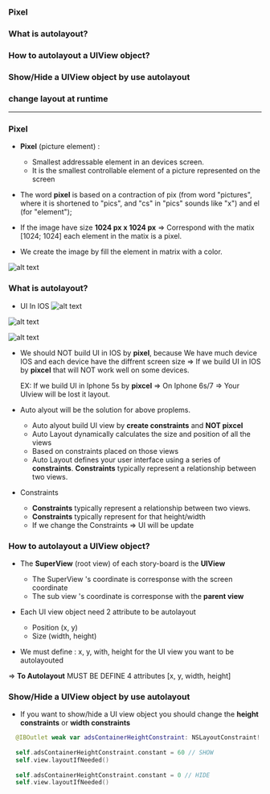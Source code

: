### Pixel
### What is autolayout?
### How to autolayout a UIView object?
### Show/Hide a UIView object by use autolayout
### change layout at runtime

--------------------------------------------------------


### Pixel

  - **Pixel** (picture element) : 
    - Smallest addressable element in an devices screen.
    - It is the smallest controllable element of a picture represented on the screen
    
  - The word **pixel** is based on a contraction of pix (from word "pictures", where it is shortened to "pics", and "cs" in "pics" sounds like "x") and el (for "element");
  
  - If the image have size **1024 px x 1024 px** => Correspond with the matix [1024; 1024] each element in the matix is a pixel.
  - We create the image by fill the element in matrix with a color.
  
  
![alt text](https://github.com/leminhtuan2015/Today-I-learned/blob/master/images/pixel_alignment_2x.png?raw=true")
  
  
### What is autolayout?
  - UI In IOS
![alt text](https://github.com/leminhtuan2015/Today-I-learned/blob/master/images/coordinate_differences_2x.png?raw=true")

![alt text](https://github.com/leminhtuan2015/Today-I-learned/blob/master/images/flipped_coordinates-1_2x.png?raw=true")

![alt text](https://github.com/leminhtuan2015/Today-I-learned/blob/master/images/flipped_coordinates-2_2x.png?raw=true")

 - We should NOT build UI in IOS by **pixel**, because We have much device IOS and each device have the diffrent screen size
   => If we build UI in IOS by **pixcel** that will NOT work well on some devices.
   
   EX: If we build UI in Iphone 5s by **pixcel** => On Iphone 6s/7 => Your UIview will be lost it layout.
   
 - Auto alyout will be the solution for above proplems.
   - Auto alyout build UI view by **create constraints** and **NOT pixcel**
   - Auto Layout dynamically calculates the size and position of all the views
   - Based on constraints placed on those views
   - Auto Layout defines your user interface using a series of **constraints**. **Constraints** typically represent a relationship between two views.
   
 - Constraints
   - **Constraints** typically represent a relationship between two views.
   - **Constraints** typically represent for that height/width
   - If we change the Constraints => UI will be update

### How to autolayout a UIView object?
  - The  **SuperView** (root view) of each story-board is the **UIView** 
    - The SuperView 's coordinate is corresponse with the screen coordinate
    - The sub view 's coordinate is corresponse with the **parent view**

  - Each UI view object need 2 attribute to be autolayout
    - Position (x, y)
    - Size (width, height)
  - We must define : x, y, with, height for the UI view you want to be autolayouted
  
  => **To Autolayout** MUST BE DEFINE 4 attributes [x, y, width, height]
 
### Show/Hide a UIView object by use autolayout
  - If you want to show/hide a UI view object you should change the **height constraints** or **width constraints**
  
```swift
  @IBOutlet weak var adsContainerHeightConstraint: NSLayoutConstraint!
  
  self.adsContainerHeightConstraint.constant = 60 // SHOW
  self.view.layoutIfNeeded()
  
  self.adsContainerHeightConstraint.constant = 0 // HIDE
  self.view.layoutIfNeeded()
```
  
  
